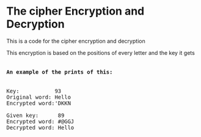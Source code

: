 
<h1>The cipher Encryption and Decryption</h1>
<p>This is a code for the cipher encryption and decryption</p>
<p>This encryption is based on the positions of every letter and the key it gets</p>

<pre>
<h4>An example of the prints of this:</h4>
Key:           93
Original word: Hello
Encrypted word:'DKKN

Given key:      89
Encrypted word: #@GGJ
Decrypted word: Hello
</pre>
